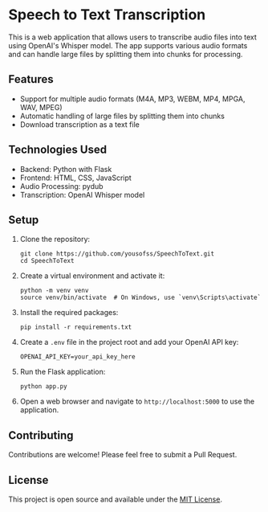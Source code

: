 # Speech to Text Transcription

This is a web application that allows users to transcribe audio files into text using OpenAI's Whisper model. The app supports various audio formats and can handle large files by splitting them into chunks for processing.

## Features

- Support for multiple audio formats (M4A, MP3, WEBM, MP4, MPGA, WAV, MPEG)
- Automatic handling of large files by splitting them into chunks
- Download transcription as a text file

## Technologies Used

- Backend: Python with Flask
- Frontend: HTML, CSS, JavaScript
- Audio Processing: pydub
- Transcription: OpenAI Whisper model

## Setup

1. Clone the repository:
   ```
   git clone https://github.com/yousofss/SpeechToText.git
   cd SpeechToText
   ```

2. Create a virtual environment and activate it:
   ```
   python -m venv venv
   source venv/bin/activate  # On Windows, use `venv\Scripts\activate`
   ```

3. Install the required packages:
   ```
   pip install -r requirements.txt
   ```

4. Create a `.env` file in the project root and add your OpenAI API key:
   ```
   OPENAI_API_KEY=your_api_key_here
   ```

5. Run the Flask application:
   ```
   python app.py
   ```

6. Open a web browser and navigate to `http://localhost:5000` to use the application.

## Contributing

Contributions are welcome! Please feel free to submit a Pull Request.

## License

This project is open source and available under the [MIT License](LICENSE).
